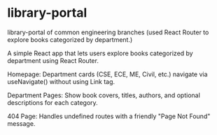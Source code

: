 # library-portal
library-portal of common engineering branches (used React Router to explore books categorized by department.)

A simple React app that lets users explore books categorized by department using React Router.

Homepage: Department cards (CSE, ECE, ME, Civil, etc.) navigate via useNavigate() without using Link tag.

Department Pages: Show book covers, titles, authors, and optional descriptions for each category.

404 Page: Handles undefined routes with a friendly "Page Not Found" message.

